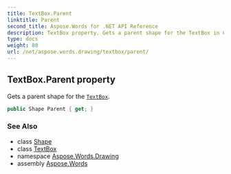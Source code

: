 ```yaml
---
title: TextBox.Parent
linktitle: Parent
second_title: Aspose.Words for .NET API Reference
description: TextBox property. Gets a parent shape for the TextBox in C#.
type: docs
weight: 80
url: /net/aspose.words.drawing/textbox/parent/
---
```

## TextBox.Parent property

Gets a parent shape for the [`TextBox`](../).

```csharp
public Shape Parent { get; }
```

### See Also

* class [Shape](../../shape/)
* class [TextBox](../)
* namespace [Aspose.Words.Drawing](../../textbox/)
* assembly [Aspose.Words](../../../)
